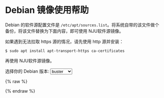 
Debian 镜像使用帮助
===================

Debian 的软件源配置文件是
`/etc/apt/sources.list`。将系统自带的该文件做个备份，将该文件替换为下面内容，即可使用
NJU软件源镜像。

如果遇到无法拉取 https 源的情况，请先使用 http 源并安装：

```
$ sudo apt install apt-transport-https ca-certificates
```

再使用 NJU软件源镜像。


<form class="form-inline">
<div class="form-group">
	<label>选择你的 Debian 版本: </label>
	<select class="form-control release-select" data-template="#apt-template" data-target="#apt-content">
	  <option data-release="sid" data-security="-security">sid</option>
	  <option data-release="testing" data-security="-security">testing</option>
	  <option data-release="bullseye" data-security="-security">bullseye</option>
	  <option data-release="buster" data-security="/updates" selected>buster</option>
	  <option data-release="stretch" data-security="/updates">stretch</option>
	  <option data-release="jessie" data-security="/updates">jessie</option>
	</select>
</div>
</form>

{% raw %}
<script id="apt-template" type="x-tmpl-markup">
# 默认注释了源码镜像以提高 apt update 速度，如有需要可自行取消注释
deb https://{%endraw%}mirror.nju.edu.cn{%raw%}/debian/ {{release_name}} main contrib non-free
# deb-src https://{%endraw%}mirror.nju.edu.cn{%raw%}/debian/ {{release_name}} main contrib non-free{{if release_name|notequals>sid}}
deb https://{%endraw%}mirror.nju.edu.cn{%raw%}/debian/ {{release_name}}-updates main contrib non-free
# deb-src https://{%endraw%}mirror.nju.edu.cn{%raw%}/debian/ {{release_name}}-updates main contrib non-free
{{if release_name|notequals>jessie}}
deb https://{%endraw%}mirror.nju.edu.cn{%raw%}/debian/ {{release_name}}-backports main contrib non-free
# deb-src https://{%endraw%}mirror.nju.edu.cn{%raw%}/debian/ {{release_name}}-backports main contrib non-free
{{/if}}
deb https://{%endraw%}mirror.nju.edu.cn{%raw%}/debian-security {{release_name}}{{release_security}} main contrib non-free
# deb-src https://{%endraw%}mirror.nju.edu.cn{%raw%}/debian-security {{release_name}}{{release_security}} main contrib non-free
{{/if}}

</script>
{% endraw %}

<p></p>

<pre>
<code id="apt-content">
</code>
</pre>
